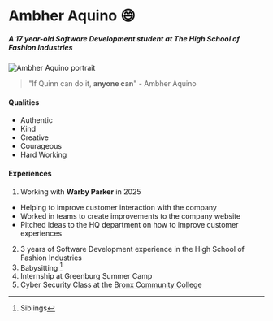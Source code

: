 # **Ambher Aquino** 😄
##### A 17 year-old _Software Development_ student at The High School of Fashion Industries
![Ambher Aquino portrait](https://github.com/user-attachments/assets/0f2369fc-4e99-4e31-8761-bdd32d12b448)
>"If Quinn can do it, **anyone can**" - Ambher Aquino
#### Qualities
* Authentic
* Kind
* Creative
* Courageous
* Hard Working  
#### Experiences
1. Working with **Warby Parker** in 2025
  * Helping to improve customer interaction with the company
  * Worked in teams to create improvements to the company website
  * Pitched ideas to the HQ department on how to improve customer experiences
2. 3 years of Software Development experience in the High School of Fashion Industries
3. Babysitting [^1]
4. Internship at Greenburg Summer Camp
5. Cyber Security Class at the [Bronx Community College](https://www.bcc.cuny.edu/)

[^1]: Siblings
